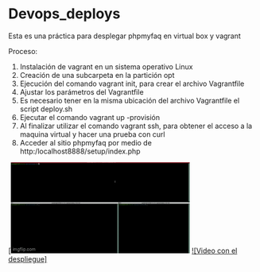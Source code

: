 # Devops_deploys
Esta es una práctica para desplegar phpmyfaq en virtual box y vagrant 

Proceso:
1.	Instalación de vagrant en un sistema operativo Linux
2.	Creación de una subcarpeta en la partición opt
3.	Ejecución del comando vagrant init, para crear el archivo Vagrantfile
4.	Ajustar los parámetros del Vagrantfile
5.	Es necesario tener en la misma ubicación del archivo Vagrantfile el script deploy.sh
6.	Ejecutar el comando vagrant up -provisión
7.	Al finalizar utilizar el comando vagrant ssh, para obtener el acceso a la maquina virtual y hacer una prueba con curl
8.	Acceder al sitio phpmyfaq por medio de http:/localhost8888/setup/index.php

[![Demo del proyecto](a0ogtg.gif)
[![Video con el despliegue]](https://www.youtube.com/watch?v=MXHWv7Y_A8Q)
